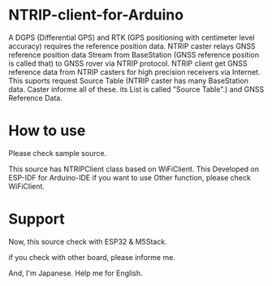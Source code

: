 # NTRIP-client-for-Arduino
A DGPS (Differential GPS) and RTK (GPS positioning with centimeter level accuracy) requires the reference position data.
NTRIP caster relays GNSS reference position data Stream from BaseStation (GNSS reference position is called that) to GNSS rover via NTRIP protocol.
NTRIP client get GNSS reference data from NTRIP casters for high precision receivers via Internet.
This suports request Source Table (NTRIP caster has many BaseStation data. Caster informe all of these. its List is called "Source Table".) and GNSS Reference Data.

# How to use
Please check sample source.

This source has NTRIPClient class based on WiFiClient.
This Developed on ESP-IDF for Arduino-IDE
if you want to use Other function, please check WiFiClient.

# Support
Now, this source check with ESP32 & M5Stack.

if you check with other board, please informe me.

And, I'm Japanese. Help me for English. 
